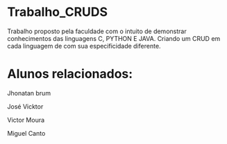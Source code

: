 # Trabalho_CRUDS

Trabalho proposto pela faculdade com o intuito de demonstrar conhecimentos das linguagens C, PYTHON E JAVA. Criando um CRUD em cada linguagem de com sua especificidade diferente.

# Alunos relacionados:

Jhonatan brum

José Vicktor

Victor Moura

Miguel Canto

